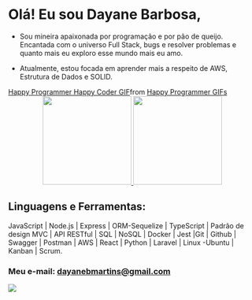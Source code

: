 # Olá! Eu sou Dayane Barbosa,

* Sou mineira apaixonada por programação e por pão de queijo. Encantada com o universo Full Stack, bugs e resolver problemas e quanto mais eu exploro esse mundo mais eu amo.

* Atualmente, estou focada em aprender mais a respeito de AWS, Estrutura de Dados e SOLID.

<div class="tenor-gif-embed" data-postid="17855444" data-share-method="host" data-aspect-ratio="1.77778" data-width="100%"><a href="https://tenor.com/view/happy-programmer-happy-coder-coding-programming-happy-gif-17855444">Happy Programmer Happy Coder GIF</a>from <a href="https://tenor.com/search/happy+programmer-gifs">Happy Programmer GIFs</a></div> <script type="text/javascript" async src="https://tenor.com/embed.js"></script>

<div align="center">
  <a href="https://github.com/DAYANE1130">
    <img height="180em" src="https://github-readme-stats.vercel.app/api?username=dayane1130&show_icons=true&theme=dracula&include_all_commits=true&count_private=true"/>
    <img height="180em" src="https://github-readme-stats.vercel.app/api/top-langs/?username=dayane1130&layout=compact&langs_count=7&theme=dracula"/>
  </a>
</div>

## Linguagens e Ferramentas:
JavaScript | Node.js | Express | ORM-Sequelize | TypeScript | Padrão de design MVC | API RESTful | SQL | NoSQL | Docker | Jest |Git | Github | Swagger | Postman | AWS | React | Python | Laravel | Linux -Ubuntu | Kanban | Scrum.

### Meu e-mail: dayanebmartins@gmail.com 

<div> 
  <a href="https://www.linkedin.com/in/barbosa-dayane/" target="_blank"><img src="https://img.shields.io/badge/-LinkedIn-%230077B5?style=for-the-badge&logo=linkedin&logoColor=white" target="_blank"></a> 
</div>

